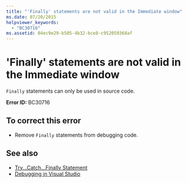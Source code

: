 ```yaml
---
title: "'Finally' statements are not valid in the Immediate window"
ms.date: 07/20/2015
helpviewer_keywords: 
  - "BC30716"
ms.assetid: 04ec9e29-b505-4b32-bce8-c952059368af
---
```

# 'Finally' statements are not valid in the Immediate window
`Finally` statements can only be used in source code.  
  
 **Error ID:** BC30716  
  
## To correct this error  
  
-   Remove `Finally` statements from debugging code.  
  
## See also
- [Try...Catch...Finally Statement](../../visual-basic/language-reference/statements/try-catch-finally-statement.md)
- [Debugging in Visual Studio](/visualstudio/debugger/debugging-in-visual-studio)

